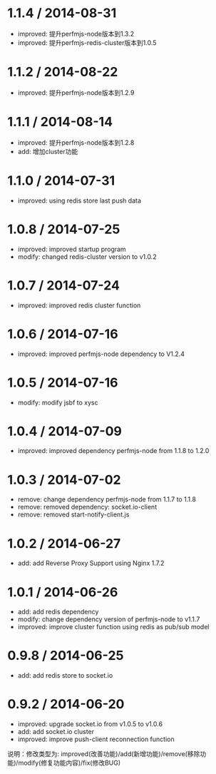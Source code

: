 1.1.4 / 2014-08-31
==================
 * improved: 提升perfmjs-node版本到1.3.2
 * improved: 提升perfmjs-redis-cluster版本到1.0.5

1.1.2 / 2014-08-22
==================
 * improved: 提升perfmjs-node版本到1.2.9

1.1.1 / 2014-08-14
==================
 * improved: 提升perfmjs-node版本到1.2.8
 * add: 增加cluster功能

1.1.0 / 2014-07-31
==================
 * improved: using redis store last push data

1.0.8 / 2014-07-25
==================
 * improved: improved startup program
 * modify: changed redis-cluster version to v1.0.2

1.0.7 / 2014-07-24
==================
 * improved: improved redis cluster function

1.0.6 / 2014-07-16
==================
 * improved: improved perfmjs-node dependency to V1.2.4

1.0.5 / 2014-07-16
==================
 * modify: modify jsbf to xysc

1.0.4 / 2014-07-09
==================
 * improved: improved dependency perfmjs-node from 1.1.8 to 1.2.0

1.0.3 / 2014-07-02
==================
 * remove: change dependency perfmjs-node from 1.1.7 to 1.1.8
 * remove: removed dependency: socket.io-client
 * remove: removed start-notify-client.js

1.0.2 / 2014-06-27
==================
 * add: add Reverse Proxy Support using Nginx 1.7.2

1.0.1 / 2014-06-26
==================
 * add: add redis dependency
 * modify: change dependency version of perfmjs-node to v1.1.7
 * improved: improve cluster function using redis as pub/sub model

0.9.8 / 2014-06-25
==================
 * add:  add redis store to socket.io

0.9.2 / 2014-06-20
==================
 * improved: upgrade socket.io from v1.0.5 to v1.0.6
 * add:  add socket.io cluster
 * improved: improve push-client reconnection function

说明：修改类型为: improved(改善功能)/add(新增功能)/remove(移除功能)/modify(修复功能内容)/fix(修改BUG)